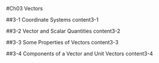 #Ch03 Vectors


##3-1 Coordinate Systems
content3-1

##3-2 Vector and Scalar Quantities
content3-2

##3-3 Some Properties of Vectors
content3-3

##3-4 Components of a Vector and Unit Vectors
content3-4
